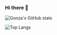 ### Hi there 👋

![Gonza's GitHub stats](https://github-readme-stats.vercel.app/api?username=Gonzaa3007&show_icons=true&theme=tokyonight)

![Top Langs](https://github-readme-stats.vercel.app/api/top-langs/?username=Gonzaa3007&layout=compact&theme=tokyonight)

<!--
**Gonzaa3007/Gonzaa3007** is a ✨ _special_ ✨ repository because its `README.md` (this file) appears on your GitHub profile.

Here are some ideas to get you started:

- 🔭 I’m currently working on ...
- 🌱 I’m currently learning ...
- 👯 I’m looking to collaborate on ...
- 🤔 I’m looking for help with ...
- 💬 Ask me about ...
- 📫 How to reach me: ...
- 😄 Pronouns: ...
- ⚡ Fun fact: ...
-->
